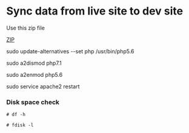 # Sync data from live site to dev site

Use this zip file 

[ZIP](https://bhaveshpp.github.io/cmd/linux/sync-with-live/sync-with-live.zip)

sudo update-alternatives --set php /usr/bin/php5.6

sudo a2dismod php7.1

sudo a2enmod php5.6

sudo service apache2 restart

### Disk space check

`# df -h`

`# fdisk -l`
